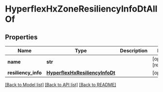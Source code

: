 # HyperflexHxZoneResiliencyInfoDtAllOf

## Properties
Name | Type | Description | Notes
------------ | ------------- | ------------- | -------------
**name** | **str** |  | [optional] [readonly] 
**resiliency_info** | [**HyperflexHxResiliencyInfoDt**](HyperflexHxResiliencyInfoDt.md) |  | [optional] 

[[Back to Model list]](../README.md#documentation-for-models) [[Back to API list]](../README.md#documentation-for-api-endpoints) [[Back to README]](../README.md)


